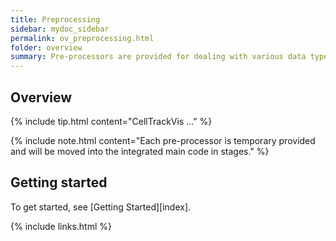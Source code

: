 ```yaml
---
title: Preprocessing
sidebar: mydoc_sidebar
permalink: ov_preprocessing.html
folder: overview
summary: Pre-processors are provided for dealing with various data types. 
---
```


## Overview

{% include tip.html content="CellTrackVis ..." %}

{% include note.html content="Each pre-processor is temporary provided and will be moved into the integrated main code in stages." %}

## Getting started

To get started, see [Getting Started][index].

{% include links.html %}
